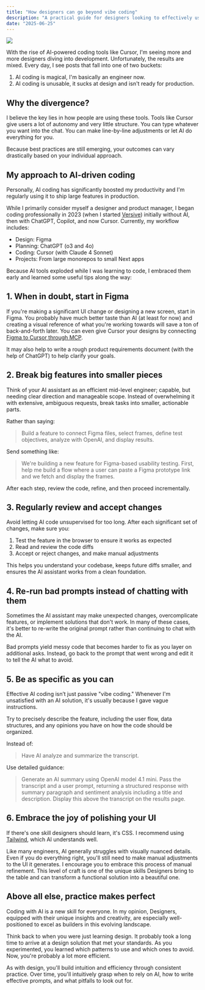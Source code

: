 ```yaml
---
title: "How designers can go beyond vibe coding"
description: "A practical guide for designers looking to effectively use AI coding tools beyond surface-level experimentation, featuring clear strategies and actionable tips for integrating AI into your development workflow."
date: "2025-06-25"
---
```


![](/writing/vibe-coding.png)

With the rise of AI-powered coding tools like Cursor, I'm seeing more and more designers diving into development. Unfortunately, the results are mixed. Every day, I see posts that fall into one of two buckets:

1. AI coding is magical, I'm basically an engineer now.
2. AI coding is unusable, it sucks at design and isn't ready for production.

## Why the divergence?

I believe the key lies in how people are using these tools. Tools like Cursor give users a lot of autonomy and very little structure. You can type whatever you want into the chat. You can make line-by-line adjustments or let AI do everything for you.

Because best practices are still emerging, your outcomes can vary drastically based on your individual approach.

## My approach to AI-driven coding

Personally, AI coding has significantly boosted my productivity and I'm regularly using it to ship large features in production.

While I primarily consider myself a designer and product manager, I began coding professionally in 2023 (when I started [Versive](https://www.getversive.com/)) initially without AI, then with ChatGPT, Copilot, and now Cursor. Currently, my workflow includes:

- Design: Figma
- Planning: ChatGPT (o3 and 4o)
- Coding: Cursor (with Claude 4 Sonnet)
- Projects: From large monorepos to small Next apps

Because AI tools exploded while I was learning to code, I embraced them early and learned some useful tips along the way:

## 1. When in doubt, start in Figma

If you're making a significant UI change or designing a new screen, start in Figma. You probably have much better taste than AI (at least for now) and creating a visual reference of what you're working towards will save a ton of back-and-forth later. You can even give Cursor your designs by connecting [Figma to Cursor through MCP](https://help.figma.com/hc/en-us/articles/32132100833559-Guide-to-the-Dev-Mode-MCP-Server).

It may also help to write a rough product requirements document (with the help of ChatGPT) to help clarify your goals.

## 2. Break big features into smaller pieces

Think of your AI assistant as an efficient mid-level engineer; capable, but needing clear direction and manageable scope. Instead of overwhelming it with extensive, ambiguous requests, break tasks into smaller, actionable parts.

Rather than saying:

> Build a feature to connect Figma files, select frames, define test objectives, analyze with OpenAI, and display results.

Send something like:

> We're building a new feature for Figma-based usability testing. First, help me build a flow where a user can paste a Figma prototype link and we fetch and display the frames.

After each step, review the code, refine, and then proceed incrementally.

## 3. Regularly review and accept changes

Avoid letting AI code unsupervised for too long. After each significant set of changes, make sure you:

1. Test the feature in the browser to ensure it works as expected
2. Read and review the code diffs
3. Accept or reject changes, and make manual adjustments

This helps you understand your codebase, keeps future diffs smaller, and ensures the AI assistant works from a clean foundation.

## 4. Re-run bad prompts instead of chatting with them

Sometimes the AI assistant may make unexpected changes, overcomplicate features, or implement solutions that don't work. In many of these cases, it's better to re-write the original prompt rather than continuing to chat with the AI.

Bad prompts yield messy code that becomes harder to fix as you layer on additional asks. Instead, go back to the prompt that went wrong and edit it to tell the AI what to avoid.

## 5. Be as specific as you can

Effective AI coding isn’t just passive "vibe coding." Whenever I'm unsatisfied with an AI solution, it's usually because I gave vague instructions.

Try to precisely describe the feature, including the user flow, data structures, and any opinions you have on how the code should be organized.

Instead of:

> Have AI analyze and summarize the transcript.

Use detailed guidance:

> Generate an AI summary using OpenAI model 4.1 mini. Pass the transcript and a user prompt, returning a structured response with summary paragraph and sentiment analysis including a title and description. Display this above the transcript on the results page.

## 6. Embrace the joy of polishing your UI&#x20;

If there's one skill designers should learn, it's CSS. I recommend using [Tailwind](https://tailwindcss.com/), which AI understands well.

Like many engineers, AI generally struggles with visually nuanced details. Even if you do everything right, you'll still need to make manual adjustments to the UI it generates. I encourage you to embrace this process of manual refinement. This level of craft is one of the unique skills Designers bring to the table and can transform a functional solution into a beautiful one.

## Above all else, practice makes perfect

Coding with AI is a new skill for everyone. In my opinion, Designers, equipped with their unique insights and creativity, are especially well-positioned to excel as builders in this evolving landscape.

Think back to when you were just learning design. It probably took a long time to arrive at a design solution that met your standards. As you experimented, you learned which patterns to use and which ones to avoid. Now, you're probably a lot more efficient.

As with design, you'll build intuition and efficiency through consistent practice. Over time, you'll intuitively grasp when to rely on AI, how to write effective prompts, and what pitfalls to look out for.
